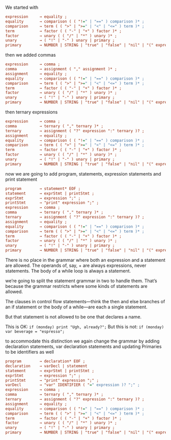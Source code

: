 We started with 

```cfg
expression     → equality ;
equality       → comparison ( ( "!=" | "==" ) comparison )* ;
comparison     → term ( ( ">" | ">=" | "<" | "<=" ) term )* ;
term           → factor ( ( "-" | "+" ) factor )* ;
factor         → unary ( ( "/" | "*" ) unary )* ;
unary          → ( "!" | "-" ) unary | primary ;
primary        → NUMBER | STRING | "true" | "false" | "nil" | "(" expression ")" ;
```

then we added commas
```cfg
expression     → comma ;
comma          → assignment ( "," assignment )* ;
assignment     → equality ;
equality       → comparison ( ( "!=" | "==" ) comparison )* ;
comparison     → term ( ( ">" | ">=" | "<" | "<=" ) term )* ;
term           → factor ( ( "-" | "+" ) factor )* ;
factor         → unary ( ( "/" | "*" ) unary )* ;
unary          → ( "!" | "-" ) unary | primary ;
primary        → NUMBER | STRING | "true" | "false" | "nil" | "(" expression ")" ;
```

then ternary expressions
```cfg
expression     → comma ;
comma          → ternary ( "," ternary )* ;
ternary        → assignment ( "?" expression ":" ternary )? ;
assignment     → equality ;
equality       → comparison ( ( "!=" | "==" ) comparison )* ;
comparison     → term ( ( ">" | ">=" | "<" | "<=" ) term )* ;
term           → factor ( ( "-" | "+" ) factor )* ;
factor         → unary ( ( "/" | "*" ) unary )* ;
unary          → ( "!" | "-" ) unary | primary ;
primary        → NUMBER | STRING | "true" | "false" | "nil" | "(" expression ")" ;
```

now we are going to add program, statements, expression statements and print statement
```cfg
program        → statement* EOF ;
statement      → exprStmt | printStmt ;
exprStmt       → expression ";" ;
printStmt      → "print" expression ";" ;
expression     → comma ;
comma          → ternary ( "," ternary )* ;
ternary        → assignment ( "?" expression ":" ternary )? ;
assignment     → equality ;
equality       → comparison ( ( "!=" | "==" ) comparison )* ;
comparison     → term ( ( ">" | ">=" | "<" | "<=" ) term )* ;
term           → factor ( ( "-" | "+" ) factor )* ;
factor         → unary ( ( "/" | "*" ) unary )* ;
unary          → ( "!" | "-" ) unary | primary ;
primary        → NUMBER | STRING | "true" | "false" | "nil" | "(" expression ")" ;
```

There is no place in the grammar where both an expression and a statement are allowed. 
The operands of, say, + are always expressions, never statements. The body of a while loop is always a statement.

we’re going to split the statement grammar in two to handle them. That’s because the grammar restricts where some kinds of statements are allowed.

The clauses in control flow statements—think the then and else branches of an if statement or the body of a while—are each a single statement. 

But that statement is not allowed to be one that declares a name. 

This is OK:
`if (monday) print "Ugh, already?";`
But this is not:
`if (monday) var beverage = "espresso";`

to accommodate this distinction we again change the grammar by adding declaration statements, var declaration statements and updating Primaries to be identifiers as well

```cfg
program        → declaration* EOF ;
declaration    → varDecl | statement
statement      → exprStmt | printStmt ;
exprStmt       → expression ";" ;
printStmt      → "print" expression ";" ;
varDecl        → "var" IDENTIFIER ( "=" expression )? ";" ;
expression     → comma ;
comma          → ternary ( "," ternary )* ;
ternary        → assignment ( "?" expression ":" ternary )? ;
assignment     → equality ;
equality       → comparison ( ( "!=" | "==" ) comparison )* ;
comparison     → term ( ( ">" | ">=" | "<" | "<=" ) term )* ;
term           → factor ( ( "-" | "+" ) factor )* ;
factor         → unary ( ( "/" | "*" ) unary )* ;
unary          → ( "!" | "-" ) unary | primary ;
primary        → NUMBER | STRING | "true" | "false" | "nil" | "(" expression ")" | IDENTIFIER ;
```


